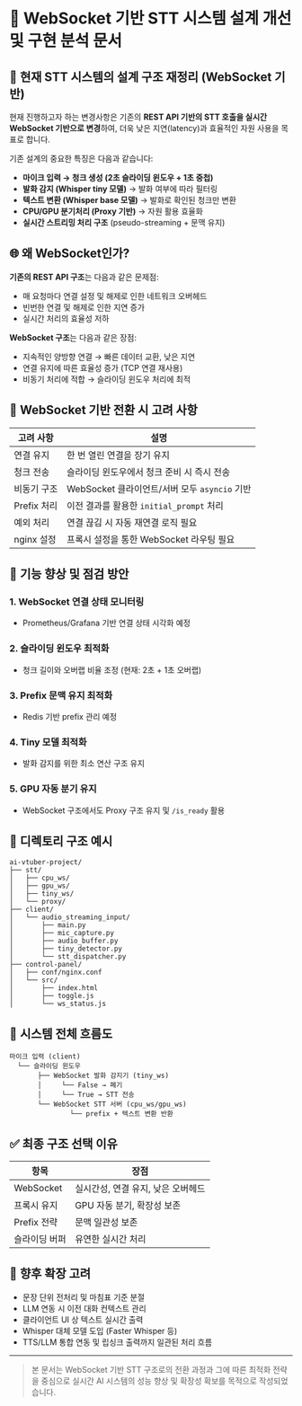 # 📡 WebSocket 기반 STT 시스템 설계 개선 및 구현 분석 문서

## 📌 현재 STT 시스템의 설계 구조 재정리 (WebSocket 기반)

현재 진행하고자 하는 변경사항은 기존의 **REST API 기반의 STT 호출을 실시간 WebSocket 기반으로 변경**하여, 더욱 낮은 지연(latency)과 효율적인 자원 사용을 목표로 합니다.

기존 설계의 중요한 특징은 다음과 같습니다:

- **마이크 입력 → 청크 생성 (2초 슬라이딩 윈도우 + 1초 중첩)**
- **발화 감지 (Whisper tiny 모델)** → 발화 여부에 따라 필터링
- **텍스트 변환 (Whisper base 모델)** → 발화로 확인된 청크만 변환
- **CPU/GPU 분기처리 (Proxy 기반)** → 자원 활용 효율화
- **실시간 스트리밍 처리 구조** (pseudo-streaming + 문맥 유지)

## 🌐 왜 WebSocket인가?

**기존의 REST API 구조**는 다음과 같은 문제점:
- 매 요청마다 연결 설정 및 해제로 인한 네트워크 오버헤드
- 빈번한 연결 및 해제로 인한 지연 증가
- 실시간 처리의 효율성 저하

**WebSocket 구조**는 다음과 같은 장점:
- 지속적인 양방향 연결 → 빠른 데이터 교환, 낮은 지연
- 연결 유지에 따른 효율성 증가 (TCP 연결 재사용)
- 비동기 처리에 적합 → 슬라이딩 윈도우 처리에 최적

## 🔄 WebSocket 기반 전환 시 고려 사항

| 고려 사항 | 설명 |
|-----------|------|
| 연결 유지 | 한 번 열린 연결을 장기 유지 |
| 청크 전송 | 슬라이딩 윈도우에서 청크 준비 시 즉시 전송 |
| 비동기 구조 | WebSocket 클라이언트/서버 모두 `asyncio` 기반 |
| Prefix 처리 | 이전 결과를 활용한 `initial_prompt` 처리 |
| 예외 처리 | 연결 끊김 시 자동 재연결 로직 필요 |
| nginx 설정 | 프록시 설정을 통한 WebSocket 라우팅 필요 |

## 📌 기능 향상 및 점검 방안

### 1. WebSocket 연결 상태 모니터링
- Prometheus/Grafana 기반 연결 상태 시각화 예정

### 2. 슬라이딩 윈도우 최적화
- 청크 길이와 오버랩 비율 조정 (현재: 2초 + 1초 오버랩)

### 3. Prefix 문맥 유지 최적화
- Redis 기반 prefix 관리 예정

### 4. Tiny 모델 최적화
- 발화 감지를 위한 최소 연산 구조 유지

### 5. GPU 자동 분기 유지
- WebSocket 구조에서도 Proxy 구조 유지 및 `/is_ready` 활용

## 📁 디렉토리 구조 예시

```
ai-vtuber-project/
├── stt/
│   ├── cpu_ws/
│   ├── gpu_ws/
│   ├── tiny_ws/
│   └── proxy/
├── client/
│   └── audio_streaming_input/
│       ├── main.py
│       ├── mic_capture.py
│       ├── audio_buffer.py
│       ├── tiny_detector.py
│       └── stt_dispatcher.py
├── control-panel/
│   ├── conf/nginx.conf
│   └── src/
│       ├── index.html
│       ├── toggle.js
│       └── ws_status.js
```

## 📡 시스템 전체 흐름도

```
마이크 입력 (client)
  └── 슬라이딩 윈도우
       ├── WebSocket 발화 감지기 (tiny_ws)
       │     └── False → 폐기
       │     └── True → STT 전송
       └── WebSocket STT 서버 (cpu_ws/gpu_ws)
               └── prefix + 텍스트 변환 반환
```

## ✅ 최종 구조 선택 이유

| 항목 | 장점 |
|------|------|
| WebSocket | 실시간성, 연결 유지, 낮은 오버헤드 |
| 프록시 유지 | GPU 자동 분기, 확장성 보존 |
| Prefix 전략 | 문맥 일관성 보존 |
| 슬라이딩 버퍼 | 유연한 실시간 처리 |

## 🔮 향후 확장 고려

- 문장 단위 전처리 및 마침표 기준 분절
- LLM 연동 시 이전 대화 컨텍스트 관리
- 클라이언트 UI 상 텍스트 실시간 출력
- Whisper 대체 모델 도입 (Faster Whisper 등)
- TTS/LLM 통합 연동 및 립싱크 출력까지 일관된 처리 흐름

---

> 본 문서는 WebSocket 기반 STT 구조로의 전환 과정과 그에 따른 최적화 전략을 중심으로 실시간 AI 시스템의 성능 향상 및 확장성 확보를 목적으로 작성되었습니다.
